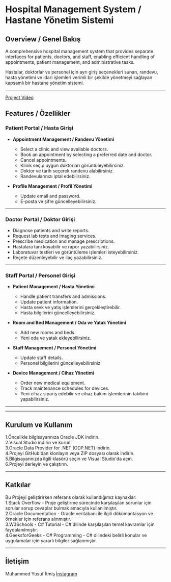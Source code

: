 # Hospital Management System / Hastane Yönetim Sistemi

## Overview / Genel Bakış
A comprehensive hospital management system that provides separate interfaces for patients, doctors, and staff, enabling efficient handling of appointments, patient management, and administrative tasks.

Hastalar, doktorlar ve personel için ayrı giriş seçenekleri sunan, randevu, hasta yönetimi ve idari işlemleri verimli bir şekilde yönetmeyi sağlayan kapsamlı bir hastane yönetim sistemi.

---

[Project Video](https://github.com/yusufitmis/STAJ22002/blob/main/hims.mp4)


## Features / Özellikler

### Patient Portal / Hasta Girişi
- **Appointment Management / Randevu Yönetimi**  
  - Select a clinic and view available doctors.  
  - Book an appointment by selecting a preferred date and doctor.  
  - Cancel appointments.  
  - Klinik seçip uygun doktorları görüntüleyebilirsiniz.  
  - Doktor ve tarih seçerek randevu alabilirsiniz.  
  - Randevularınızı iptal edebilirsiniz.

- **Profile Management / Profil Yönetimi**  
  - Update email and password.  
  - E-posta ve şifre güncelleyebilirsiniz.

---

### Doctor Portal / Doktor Girişi
- Diagnose patients and write reports.  
- Request lab tests and imaging services.  
- Prescribe medication and manage prescriptions.  
- Hastalara tanı koyabilir ve rapor yazabilirsiniz.  
- Laboratuvar testleri ve görüntüleme işlemleri isteyebilirsiniz.  
- Reçete düzenleyebilir ve ilaç yazabilirsiniz.

---

### Staff Portal / Personel Girişi
- **Patient Management / Hasta Yönetimi**  
  - Handle patient transfers and admissions.  
  - Update patient information.  
  - Hasta sevk ve yatış işlemlerini gerçekleştirebilir.  
  - Hasta bilgilerini güncelleyebilirsiniz.

- **Room and Bed Management / Oda ve Yatak Yönetimi**  
  - Add new rooms and beds.  
  - Yeni oda ve yatak ekleyebilirsiniz.

- **Staff Management / Personel Yönetimi**  
  - Update staff details.  
  - Personel bilgilerini güncelleyebilirsiniz.

- **Device Management / Cihaz Yönetimi**  
  - Order new medical equipment.  
  - Track maintenance schedules for devices.  
  - Yeni cihaz sipariş edebilir ve cihaz bakım işlemlerinin takibini yapabilirsiniz.

---

---
## Kurulum ve Kullanım
   1.Öncelikle bilgisayarınıza Oracle JDK indirin. <br>
   2.Visual Studio indirin ve kurun. <br>
   3.Oracle Data Provider for .NET (ODP.NET) indirin. <br>
   4.Projeyi GitHub'dan klonlayın veya ZIP dosyası olarak indirin. <br>
   5.Bilgisayarınızda ilgili klasörü seçin ve Visual Studio'da açın. <br>
   6.Projeyi derleyin ve çalıştırın.

 ---
 ## Katkılar
 Bu Projeyi geliştirirken referans olarak kullandığımız kaynaklar: <br>
   1.Stack Overflow - Proje geliştirme sürecinde karşılaşılan sorunlar için sorular sorup cevaplar bulmak amacıyla kullanılmıştır. <br>
   2.Oracle Documentation - Oracle veritabanı ile ilgili dökümantasyon ve örnekler için referans alınmıştır. <br>
   3.W3Schools - C# Tutorial - C# dilinde karşılaşılan temel kavramlar için faydalanılmıştır. <br>
   4.GeeksforGeeks - C# Programming - C# dilindeki belirli konular ve uygulamalar için yararlı bilgiler sağlanmıştır. <br>

---
## İletişim
Muhammed Yusuf İtmiş [İnstagram](https://www.instagram.com/yusufitmis/) 


 
